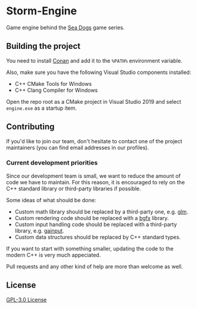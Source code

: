 # Storm-Engine
Game engine behind the [Sea Dogs](https://en.wikipedia.org/wiki/Sea_Dogs_(video_game)) game series.

## Building the project
You need to install [Conan](https://conan.io/downloads.html) and add it to the `%PATH%` environment variable.

Also, make sure you have the following Visual Studio components installed:
- C++ CMake Tools for Windows
- C++ Clang Compiler for Windows

Open the repo root as a CMake project in Visual Studio 2019 and select `engine.exe` as a startup item.

## Contributing
If you'd like to join our team, don't hesitate to contact one of the project maintainers (you can find email addresses in our profiles).

### Current development priorities
Since our development team is small, we want to reduce the amount of code we have to maintain.
For this reason, it is encouraged to rely on the C++ standard library or third-party libraries if possible.

Some ideas of what should be done:
- Custom math library should be replaced by a third-party one, e.g. [glm](https://github.com/g-truc/glm).
- Custom rendering code should be replaced with a [bgfx](https://github.com/bkaradzic/bgfx) library.
- Custom input handling code should be replaced with a third-party library, e.g. [gainput](https://github.com/jkuhlmann/gainput).
- Custom data structures should be replaced by C++ standard types.

If you want to start with something smaller, updating the code to the modern C++ is very much appeciated.

Pull requests and any other kind of help are more than welcome as well.

## License
[GPL-3.0 License](https://choosealicense.com/licenses/gpl-3.0/)